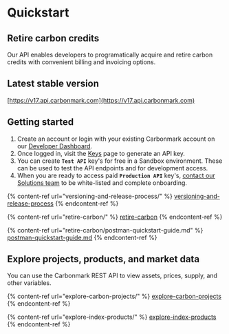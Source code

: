 # Quickstart

## Retire carbon credits

Our API enables developers to programatically acquire and retire carbon credits with convenient billing and invoicing options.

## Latest stable version

[https://v17.api.carbonmark.com](https://v17.api.carbonmark.com)

## Getting started

1. Create an account or login with your existing Carbonmark account on our [Developer Dashboard](https://developers.carbonmark.com/login).
2. Once logged in, visit the [Keys](https://developers.carbonmark.com/dashboard/keys) page to generate an API key.
3. You can create **`Test API`** key's for free in a Sandbox environment. These can be used to test the API endpoints and for development access.
4. When you are ready to access paid **`Production API`** key's, [contact our Solutions team](https://share-eu1.hsforms.com/1RWJWvyrHT1C_an4cZOHH3gfhhlr) to be white-listed and complete onboarding.

{% content-ref url="versioning-and-release-process/" %}
[versioning-and-release-process](versioning-and-release-process/)
{% endcontent-ref %}

{% content-ref url="retire-carbon/" %}
[retire-carbon](retire-carbon/)
{% endcontent-ref %}

{% content-ref url="retire-carbon/postman-quickstart-guide.md" %}
[postman-quickstart-guide.md](retire-carbon/postman-quickstart-guide.md)
{% endcontent-ref %}

## Explore projects, products, and market data

You can use the Carbonmark REST API to view assets, prices, supply, and other variables.

{% content-ref url="explore-carbon-projects/" %}
[explore-carbon-projects](explore-carbon-projects/)
{% endcontent-ref %}

{% content-ref url="explore-index-products/" %}
[explore-index-products](explore-index-products/)
{% endcontent-ref %}
